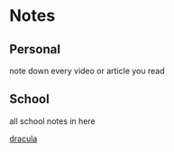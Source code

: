 # Notes

## Personal
note down every video or article you read

## School 
all school notes in here


[dracula](https://draculatheme.com/obsidian)
